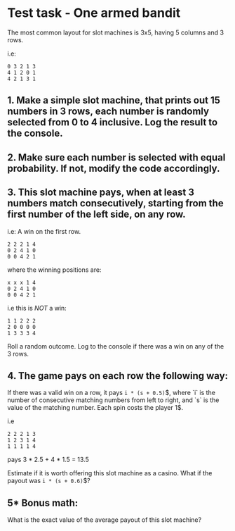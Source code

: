 # Test task - One armed bandit

The most common layout for slot machines is 3x5, having 5 columns and 3 rows. 

i.e:
```
0 3 2 1 3
4 1 2 0 1
4 2 1 3 1
``` 

## 1. Make a simple slot machine, that prints out 15 numbers in 3 rows, each number is randomly selected from 0 to 4 inclusive. Log the result to the console.

## 2. Make sure each number is selected with equal probability. If not, modify the code accordingly.

## 3. This slot machine pays, when at least 3 numbers match consecutively, starting from the first number of the left side, on any row.

i.e: A win on the first row.
```
2 2 2 1 4
0 2 4 1 0
0 0 4 2 1
```

where the winning positions are:
```
x x x 1 4
0 2 4 1 0
0 0 4 2 1
```

i.e this is *NOT* a win:
```
1 1 2 2 2
2 0 0 0 0
1 3 3 3 4
```
Roll a random outcome. Log to the console if there was a win on any of the 3 rows.

## 4. The game pays on each row the following way:
If there was a valid win on a row, it pays `i * (s + 0.5)`$, where `i` is the number of consecutive matching numbers from left to right, and `s` is the value of the matching number. Each spin costs the player 1$.

i.e
```
2 2 2 1 3
1 2 3 1 4
1 1 1 1 4
```

pays 3 * 2.5 + 4 * 1.5 = 13.5

Estimate if it is worth offering this slot machine as a casino. What if the payout was `i * (s + 0.6)`$?
 
## 5* Bonus math:
What is the exact value of the average payout of this slot machine?

